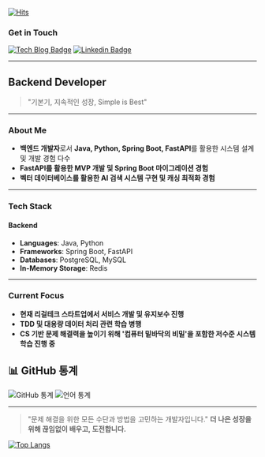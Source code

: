 
[![Hits](https://hits.seeyoufarm.com/api/count/incr/badge.svg?url=https%3A%2F%2Fgithub.com%2Fthedev-junyoung&count_bg=%2376FB11&title_bg=%23198BD7&icon=github.svg&icon_color=%23000000&title=Visitors&edge_flat=false)](https://hits.seeyoufarm.com)

### Get in Touch

[![Tech Blog Badge](http://img.shields.io/badge/Blog-Visit-orange?style=flat-square&logo=hashnode&link=https://blog.cloudtest.shop)](https://velog.io/@thedev_junyoung/about) 
[![Linkedin Badge](https://img.shields.io/badge/-LinkedIn-blue?style=flat-square&logo=Linkedin&logoColor=white&link=https://linkedin.com/in/junyoung-dev)](https://www.linkedin.com/in/junyoung-jeon-5a00722ba/)

---

## Backend Developer

> "기본기, 지속적인 성장, Simple is Best"

---

### About Me
- **백엔드 개발자**로서 **Java, Python, Spring Boot, FastAPI**를 활용한 시스템 설계 및 개발 경험 다수
- **FastAPI를 활용한 MVP 개발 및 Spring Boot 마이그레이션 경험**
- **벡터 데이터베이스를 활용한 AI 검색 시스템 구현 및 캐싱 최적화 경험**

---

### Tech Stack
#### **Backend**
- **Languages**: Java, Python
- **Frameworks**: Spring Boot, FastAPI
- **Databases**: PostgreSQL, MySQL
- **In-Memory Storage**: Redis

---

### Current Focus
- **현재 리걸테크 스타트업에서 서비스 개발 및 유지보수 진행**
- **TDD 및 대용량 데이터 처리 관련 학습 병행**
- **CS 기반 문제 해결력을 높이기 위해 '컴퓨터 밑바닥의 비밀'을 포함한 저수준 시스템 학습 진행 중**



## 📊 GitHub 통계
![GitHub 통계](https://raw.githubusercontent.com/thedev-junyoung/github-stats/master/generated/overview.svg)
![언어 통계](https://raw.githubusercontent.com/thedev-junyoung/github-stats/master/generated/languages.svg)

---

> "문제 해결을 위한 모든 수단과 방법을 고민하는 개발자입니다."
> **더 나은 성장을 위해 끊임없이 배우고, 도전합니다.**

[![Top Langs](https://github-stats-alpha.vercel.app/api?username=thedev-junyoung)](https://github-stats-alpha.vercel.app)



